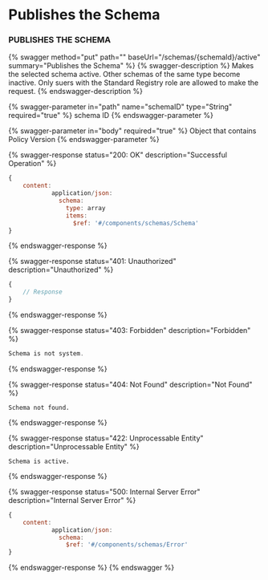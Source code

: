 # Publishes the Schema

### PUBLISHES THE SCHEMA

{% swagger method="put" path="" baseUrl="/schemas/{schemaId}/active" summary="Publishes the Schema" %}
{% swagger-description %}
Makes the selected schema active. Other schemas of the same type become inactive. Only suers with the Standard Registry role are allowed to make the request.
{% endswagger-description %}

{% swagger-parameter in="path" name="schemaID" type="String" required="true" %}
schema ID
{% endswagger-parameter %}

{% swagger-parameter in="body" required="true" %}
Object that contains Policy Version
{% endswagger-parameter %}

{% swagger-response status="200: OK" description="Successful Operation" %}
```javascript
{
    content:
            application/json:
              schema:
                type: array
                items:
                  $ref: '#/components/schemas/Schema'
}
```
{% endswagger-response %}

{% swagger-response status="401: Unauthorized" description="Unauthorized" %}
```javascript
{
    // Response
}
```
{% endswagger-response %}

{% swagger-response status="403: Forbidden" description="Forbidden" %}
```javascript
Schema is not system.
```
{% endswagger-response %}

{% swagger-response status="404: Not Found" description="Not Found" %}


```
Schema not found.
```
{% endswagger-response %}

{% swagger-response status="422: Unprocessable Entity" description="Unprocessable Entity" %}


```
Schema is active.
```
{% endswagger-response %}

{% swagger-response status="500: Internal Server Error" description="Internal Server Error" %}
```javascript
{
    content:
            application/json:
              schema:
                $ref: '#/components/schemas/Error'
}
```
{% endswagger-response %}
{% endswagger %}
